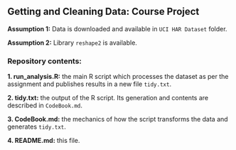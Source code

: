 ## Getting and Cleaning Data: Course Project

**Assumption 1:** Data is downloaded and available in `UCI HAR Dataset` folder.

**Assumption 2:** Library `reshape2` is available.

### Repository contents:
**1. run_analysis.R:** the main R script which processes the dataset as per the assignment and publishes results in a new file `tidy.txt`.

**2. tidy.txt:** the output of the R script. Its generation and contents are described in `CodeBook.md`.

**3. CodeBook.md:** the mechanics of how the script transforms the data and generates `tidy.txt`.

**4. README.md:** this file.
